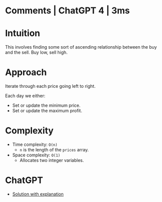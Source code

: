 # Comments | ChatGPT 4 | 3ms

# Intuition

This involves finding some sort of ascending relationship between the buy and the sell. Buy low, sell high.

# Approach

Iterate through each price going left to right.

Each day we either:
* Set or update the minimum price.
* Set or update the maximum  profit.

# Complexity

- Time complexity: `O(n)`
    - `n` is the length of the `prices` array.
- Space complexity: `O(1)`
    - Allocates two integer variables.

# ChatGPT

- [Solution with explanation](https://chat.openai.com/share/8b14fcf3-dec5-4a6a-be3f-78e46a1afe3b)
